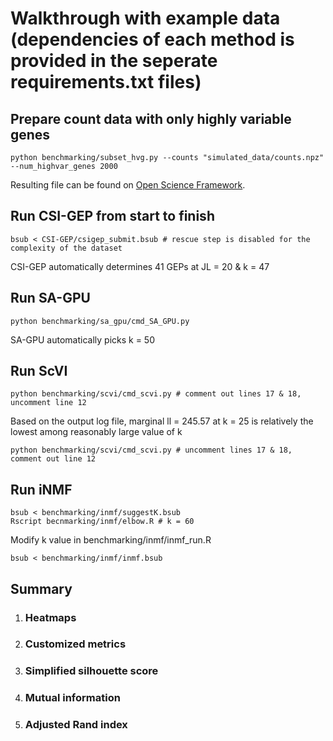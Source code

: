 # Walkthrough with example data (dependencies of each method is provided in the seperate requirements.txt files)
## Prepare count data with only highly variable genes
   ```
   python benchmarking/subset_hvg.py --counts "simulated_data/counts.npz" --num_highvar_genes 2000
   ```
   Resulting file can be found on [Open Science Framework](https://osf.io/tknm2/).
   
## Run CSI-GEP from start to finish
   ```
   bsub < CSI-GEP/csigep_submit.bsub # rescue step is disabled for the complexity of the dataset
   ```
   CSI-GEP automatically determines 41 GEPs at JL = 20 & k = 47

## Run SA-GPU
   ```
   python benchmarking/sa_gpu/cmd_SA_GPU.py
   ```
   SA-GPU automatically picks k = 50

## Run ScVI
   ```
   python benchmarking/scvi/cmd_scvi.py # comment out lines 17 & 18, uncomment line 12
   ```
   Based on the output log file, marginal ll = 245.57 at k = 25 is relatively the lowest among reasonably large value of k
   ```
   python benchmarking/scvi/cmd_scvi.py # uncomment lines 17 & 18, comment out line 12
   ```

## Run iNMF
   ```
   bsub < benchmarking/inmf/suggestK.bsub
   Rscript becnmarking/inmf/elbow.R # k = 60
   ```
   Modify k value in benchmarking/inmf/inmf_run.R
   ```
   bsub < benchmarking/inmf/inmf.bsub
   ```
## Summary
   1. ### Heatmaps
   2. ### Customized metrics
   3. ### Simplified silhouette score
   4. ### Mutual information
   5. ### Adjusted Rand index
